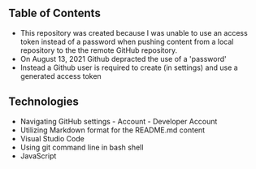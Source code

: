 ## Table of Contents
   *  This repository was created because I was unable to use an access token instead of a password
      when pushing content from a local repository to the the remote GitHub repository.
   *  On August 13, 2021 Github depracted the use of a 'password'
   *  Instead a Github user is required to create (in settings) and use a generated access token
   

## Technologies
   *  Navigating GitHub settings - Account - Developer Account
   *  Utilizing Markdown format for the README.md content
   *  Visual Studio Code
   *  Using git command line in bash shell
   *  JavaScript
   